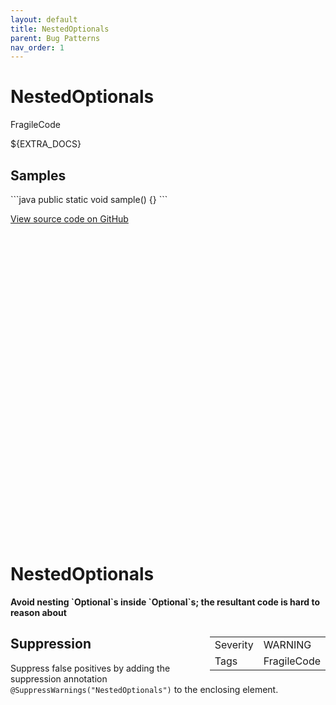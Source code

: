 ```yaml
---
layout: default
title: NestedOptionals
parent: Bug Patterns
nav_order: 1
---
```

<!--
*** AUTO-GENERATED, DO NOT MODIFY ***
To make changes, edit the @BugPattern annotation or the explanation in docs/bugpattern.
-->

# NestedOptionals

FragileCode

${EXTRA_DOCS}

## Samples

\`\`\`java
public static void sample() {}
\`\`\`

<a href="https://github.com/PicnicSupermarket/error-prone-support/blob/master/${BUGPATTERN}" class="fs-3 btn external" target="_blank">
    View source code on GitHub
    <svg viewBox="0 0 24 24" aria-labelledby="svg-external-link-title"><use xlink:href="#svg-external-link"></use></svg>
</a>


# NestedOptionals

__Avoid nesting &#96;Optional&#96;s inside &#96;Optional&#96;s; the resultant code is hard to reason about__

<div style="float:right;"><table id="metadata">
<tr><td>Severity</td><td>WARNING</td></tr>
<tr><td>Tags</td><td>FragileCode</td></tr>
</table></div>



## Suppression
Suppress false positives by adding the suppression annotation `@SuppressWarnings("NestedOptionals")` to the enclosing element.
